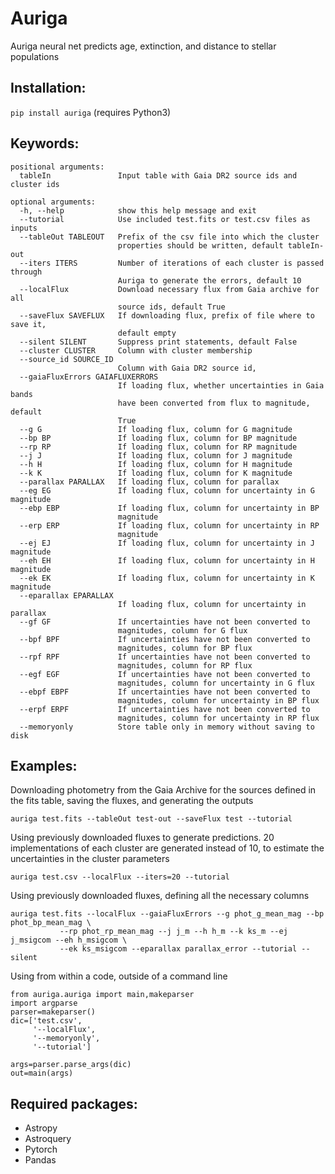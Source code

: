 # Auriga

Auriga neural net predicts age, extinction, and distance to stellar populations

## Installation:

```pip install auriga```
(requires Python3)

## Keywords:
```
positional arguments:
  tableIn               Input table with Gaia DR2 source ids and cluster ids

optional arguments:
  -h, --help            show this help message and exit
  --tutorial            Use included test.fits or test.csv files as inputs
  --tableOut TABLEOUT   Prefix of the csv file into which the cluster
                        properties should be written, default tableIn-out
  --iters ITERS         Number of iterations of each cluster is passed through
                        Auriga to generate the errors, default 10
  --localFlux           Download necessary flux from Gaia archive for all
                        source ids, default True
  --saveFlux SAVEFLUX   If downloading flux, prefix of file where to save it,
                        default empty
  --silent SILENT       Suppress print statements, default False
  --cluster CLUSTER     Column with cluster membership
  --source_id SOURCE_ID
                        Column with Gaia DR2 source id,
  --gaiaFluxErrors GAIAFLUXERRORS
                        If loading flux, whether uncertainties in Gaia bands
                        have been converted from flux to magnitude, default
                        True
  --g G                 If loading flux, column for G magnitude
  --bp BP               If loading flux, column for BP magnitude
  --rp RP               If loading flux, column for RP magnitude
  --j J                 If loading flux, column for J magnitude
  --h H                 If loading flux, column for H magnitude
  --k K                 If loading flux, column for K magnitude
  --parallax PARALLAX   If loading flux, column for parallax
  --eg EG               If loading flux, column for uncertainty in G magnitude
  --ebp EBP             If loading flux, column for uncertainty in BP
                        magnitude
  --erp ERP             If loading flux, column for uncertainty in RP
                        magnitude
  --ej EJ               If loading flux, column for uncertainty in J magnitude
  --eh EH               If loading flux, column for uncertainty in H magnitude
  --ek EK               If loading flux, column for uncertainty in K magnitude
  --eparallax EPARALLAX
                        If loading flux, column for uncertainty in parallax
  --gf GF               If uncertainties have not been converted to
                        magnitudes, column for G flux
  --bpf BPF             If uncertainties have not been converted to
                        magnitudes, column for BP flux
  --rpf RPF             If uncertainties have not been converted to
                        magnitudes, column for RP flux
  --egf EGF             If uncertainties have not been converted to
                        magnitudes, column for uncertainty in G flux
  --ebpf EBPF           If uncertainties have not been converted to
                        magnitudes, column for uncertainty in BP flux
  --erpf ERPF           If uncertainties have not been converted to
                        magnitudes, column for uncertainty in RP flux
  --memoryonly          Store table only in memory without saving to disk

```

## Examples:
Downloading photometry from the Gaia Archive for the sources defined in the fits table, saving the fluxes, and generating the outputs
```
auriga test.fits --tableOut test-out --saveFlux test --tutorial 
```

Using previously downloaded fluxes to generate predictions. 20 implementations of each cluster are generated instead of 10, to estimate the uncertainties in the cluster parameters
```
auriga test.csv --localFlux --iters=20 --tutorial
```

Using previously downloaded fluxes, defining all the necessary columns
```
auriga test.fits --localFlux --gaiaFluxErrors --g phot_g_mean_mag --bp phot_bp_mean_mag \
           --rp phot_rp_mean_mag --j j_m --h h_m --k ks_m --ej j_msigcom --eh h_msigcom \
           --ek ks_msigcom --eparallax parallax_error --tutorial --silent

```
Using from within a code, outside of a command line
```
from auriga.auriga import main,makeparser
import argparse
parser=makeparser()
dic=['test.csv',
     '--localFlux',
     '--memoryonly',
     '--tutorial']

args=parser.parse_args(dic)
out=main(args)
```

## Required packages:
* Astropy
* Astroquery
* Pytorch
* Pandas

